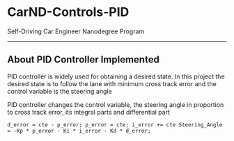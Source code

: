 # CarND-Controls-PID
Self-Driving Car Engineer Nanodegree Program

---

## About PID Controller Implemented
PID controller is widely used for obtaining a desired state. In this project the desired state is to follow the lane with minimum cross track error and the control variable is the steering angle

PID controller changes the control variable, the steering angle in proportion to cross track error, its integral parts and differential part


`
d_error = cte - p_error;
p_error = cte;
i_error += cte
Steering_Angle = -Kp * p_error - Ki * i_error - Kd * d_error;
`



